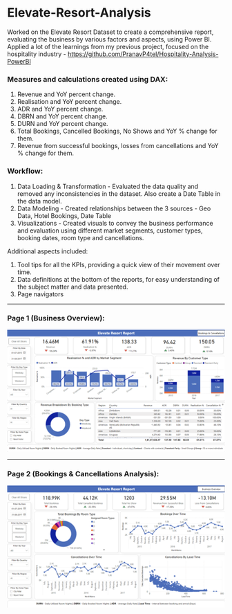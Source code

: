 # Elevate-Resort-Analysis
Worked on the Elevate Resort Dataset to create a comprehensive report, evaluating the business by various factors and aspects, using Power BI.
Applied a lot of the learnings from my previous project, focused on the hospitality industry - https://github.com/PranavP4tel/Hospitality-Analysis-PowerBI

### Measures and calculations created using DAX:
1. Revenue and YoY percent change.
2. Realisation and YoY percent change.
3. ADR and YoY percent change.
4. DBRN and YoY percent change.
5. DURN and YoY percent change.
6. Total Bookings, Cancelled Bookings, No Shows and YoY % change for them.
7. Revenue from successful bookings, losses from cancellations and YoY % change for them.

### Workflow:
1. Data Loading & Transformation - Evaluated the data quality and removed any inconsistencies in the dataset. Also create a Date Table in the data model.
2. Data Modeling - Created relationships between the 3 sources - Geo Data, Hotel Bookings, Date Table
3. Visualizations - Created visuals to convey the business performance and evaluation using different market segments, customer types, booking dates, room type and cancellations. 

Additional aspects included:
1. Tool tips for all the KPIs, providing a quick view of their movement over time.
2. Data definitions at the bottom of the reports, for easy understanding of the subject matter and data presented.
3. Page navigators


---

### Page 1 (Business Overview):
![](https://github.com/PranavP4tel/Elevate-Resort-Analysis/blob/main/Elevate%20Report%20Page%201.png)


---

### Page 2 (Bookings & Cancellations Analysis):
![](https://github.com/PranavP4tel/Elevate-Resort-Analysis/blob/main/Elevate%20Report%20Page%202.png)
